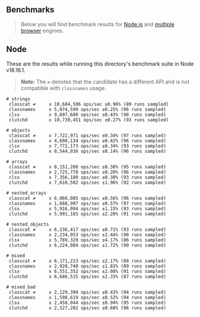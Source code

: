 ## Benchmarks

> Below you will find benchmark results for [Node.js](#node) and [multiple browser](#Browsers) engines.

## Node

These are the results while running this directory's benchmark suite in Node v18.16.1.

> **Note:** The `≠` denotes that the candidate has a different API and is not compatible with `classnames` usage.

```bin
# strings
 classcat ≠     x 10,684,506 ops/sec ±0.96% (89 runs sampled)
 classnames     x 5,074,599 ops/sec ±0.25% (96 runs sampled)
 clsx           x 9,697,680 ops/sec ±0.43% (98 runs sampled)
 clutchd        x 10,739,451 ops/sec ±0.27% (93 runs sampled)

# objects
 classcat ≠     x 7,722,971 ops/sec ±0.34% (97 runs sampled)
 classnames     x 4,698,134 ops/sec ±0.42% (96 runs sampled)
 clsx           x 7,772,173 ops/sec ±0.34% (93 runs sampled)
 clutchd        x 8,544,036 ops/sec ±0.14% (96 runs sampled)

# arrays
 classcat ≠     x 8,151,288 ops/sec ±0.38% (95 runs sampled)
 classnames     x 2,725,778 ops/sec ±0.20% (96 runs sampled)
 clsx           x 7,356,180 ops/sec ±0.38% (93 runs sampled)
 clutchd        x 7,610,502 ops/sec ±1.96% (92 runs sampled)

# nested_arrays
 classcat ≠     x 6,066,085 ops/sec ±0.56% (96 runs sampled)
 classnames     x 1,688,997 ops/sec ±0.57% (97 runs sampled)
 clsx           x 5,916,094 ops/sec ±1.15% (93 runs sampled)
 clutchd        x 5,991,165 ops/sec ±2.20% (91 runs sampled)

# nested_objects
 classcat ≠     x 6,236,417 ops/sec ±0.71% (93 runs sampled)
 classnames     x 2,234,053 ops/sec ±2.44% (90 runs sampled)
 clsx           x 5,789,329 ops/sec ±4.17% (86 runs sampled)
 clutchd        x 6,224,084 ops/sec ±1.72% (90 runs sampled)

# mixed
 classcat ≠     x 6,171,223 ops/sec ±2.17% (88 runs sampled)
 classnames     x 2,920,740 ops/sec ±1.83% (89 runs sampled)
 clsx           x 6,551,352 ops/sec ±2.08% (91 runs sampled)
 clutchd        x 6,686,515 ops/sec ±2.33% (87 runs sampled)

# mixed_bad
 classcat ≠     x 2,129,399 ops/sec ±0.43% (94 runs sampled)
 classnames     x 1,598,619 ops/sec ±0.52% (94 runs sampled)
 clsx           x 2,458,044 ops/sec ±0.94% (95 runs sampled)
 clutchd        x 2,527,282 ops/sec ±0.68% (96 runs sampled)
```
